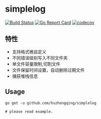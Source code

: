 # simplelog

[![Build Status](https://travis-ci.org/huzhongqing/simplelog.svg?branch=master)](https://travis-ci.org/huzhongqing/simplelog)
[![Go Report Card](https://goreportcard.com/badge/github.com/huzhongqing/simplelog)](https://goreportcard.com/report/github.com/huzhongqing/simplelog)
[![codecov](https://codecov.io/gh/huzhongqing/simplelog/branch/master/graph/badge.svg)](https://codecov.io/gh/huzhongqing/simplelog)

## 特性

- 支持格式微自定义
- 不同错误级别写入不同文件夹
- 单文件容量限制,切割文件
- 文件保留时间设置，自动删除过期文件
- 捕获堆栈信息
 
## Usage
```
go get -u github.com/huzhongqing/simplelog

# please read example.
```
